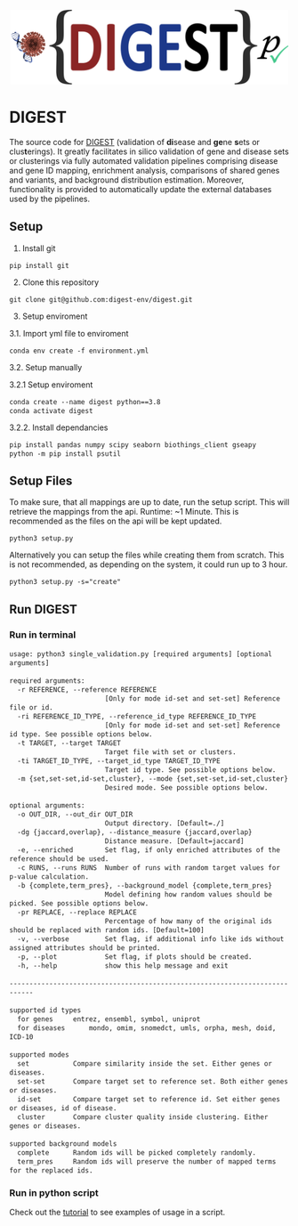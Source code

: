 <p align="center">
  <img alt="DIGEST Logo" src="https://github.com/bionetslab/digest/blob/main/digest_logo.png?raw=true" width="500" />
</p>

# DIGEST
The source code for [DIGEST](https://digest-validation.net/) (validation of **di**sease and **ge**ne **s**ets or clus**t**erings). It greatly facilitates in silico validation of gene and disease sets or clusterings via fully automated validation pipelines comprising disease and gene ID mapping, enrichment
analysis, comparisons of shared genes and variants, and background distribution estimation. Moreover, functionality is provided to automatically update the external databases used by the pipelines.

## Setup
1. Install git
```
pip install git
```
2. Clone this repository
```
git clone git@github.com:digest-env/digest.git
```
3. Setup enviroment

3.1. Import yml file to enviroment
```
conda env create -f environment.yml
```
3.2. Setup manually

3.2.1 Setup enviroment
```
conda create --name digest python==3.8
conda activate digest
```
3.2.2. Install dependancies
```
pip install pandas numpy scipy seaborn biothings_client gseapy
python -m pip install psutil
```
## Setup Files
To make sure, that all mappings are up to date, run the setup script. This will retrieve the mappings from the api. Runtime: ~1 Minute. This is recommended as the files on the api will be kept updated.
```
python3 setup.py
```
Alternatively you can setup the files while creating them from scratch. This is not recommended, as depending on the system, it could run up to 3 hour.
```
python3 setup.py -s="create"
```
## Run DIGEST
### Run in terminal
```
usage: python3 single_validation.py [required arguments] [optional arguments]

required arguments:
  -r REFERENCE, --reference REFERENCE
                        [Only for mode id-set and set-set] Reference file or id. 
  -ri REFERENCE_ID_TYPE, --reference_id_type REFERENCE_ID_TYPE
                        [Only for mode id-set and set-set] Reference id type. See possible options below.
  -t TARGET, --target TARGET
                        Target file with set or clusters.
  -ti TARGET_ID_TYPE, --target_id_type TARGET_ID_TYPE
                        Target id type. See possible options below.
  -m {set,set-set,id-set,cluster}, --mode {set,set-set,id-set,cluster}
                        Desired mode. See possible options below.

optional arguments:
  -o OUT_DIR, --out_dir OUT_DIR
                        Output directory. [Default=./]
  -dg {jaccard,overlap}, --distance_measure {jaccard,overlap}
                        Distance measure. [Default=jaccard]
  -e, --enriched        Set flag, if only enriched attributes of the reference should be used.
  -c RUNS, --runs RUNS  Number of runs with random target values for p-value calculation.
  -b {complete,term_pres}, --background_model {complete,term_pres}
                        Model defining how random values should be picked. See possible options below.
  -pr REPLACE, --replace REPLACE
                        Percentage of how many of the original ids should be replaced with random ids. [Default=100]
  -v, --verbose         Set flag, if additional info like ids without assigned attributes should be printed.
  -p, --plot            Set flag, if plots should be created.
  -h, --help            show this help message and exit

----------------------------------------------------------------------------

supported id types
  for genes		entrez, ensembl, symbol, uniprot
  for diseases		mondo, omim, snomedct, umls, orpha, mesh, doid, ICD-10

supported modes
  set			Compare similarity inside the set. Either genes or diseases.
  set-set		Compare target set to reference set. Both either genes or diseases.
  id-set		Compare target set to reference id. Set either genes or diseases, id of disease.
  cluster		Compare cluster quality inside clustering. Either genes or diseases.

supported background models
  complete		Random ids will be picked completely randomly.
  term_pres		Random ids will preserve the number of mapped terms for the replaced ids.
 ```
 ### Run in python script
 Check out the [tutorial](https://github.com/bionetslab/digest-tutorial) to see examples of usage in a script.
